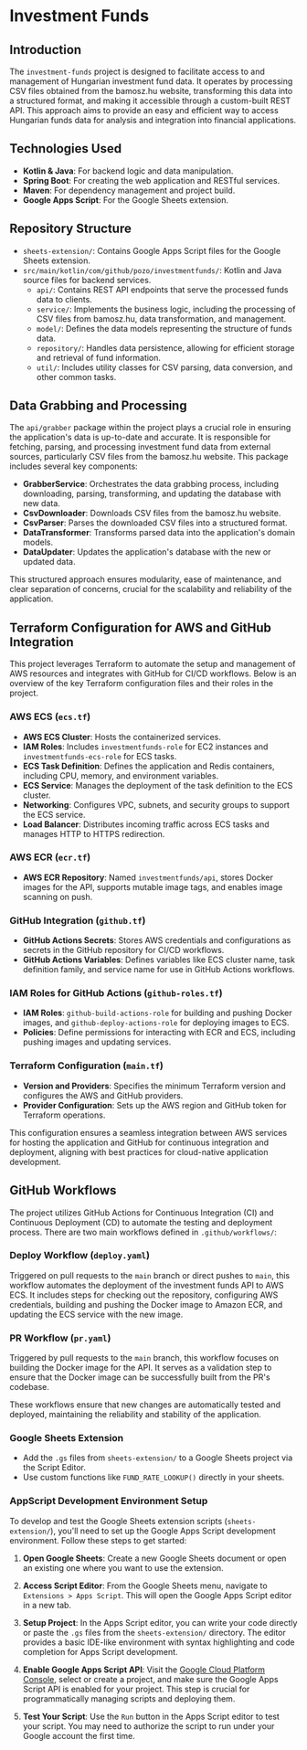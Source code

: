 # Investment Funds

## Introduction
The `investment-funds` project is designed to facilitate access to and management of Hungarian investment fund data. It operates by processing CSV files obtained from the bamosz.hu website, transforming this data into a structured format, and making it accessible through a custom-built REST API. This approach aims to provide an easy and efficient way to access Hungarian funds data for analysis and integration into financial applications.

## Technologies Used
- **Kotlin & Java**: For backend logic and data manipulation.
- **Spring Boot**: For creating the web application and RESTful services.
- **Maven**: For dependency management and project build.
- **Google Apps Script**: For the Google Sheets extension.

## Repository Structure
- `sheets-extension/`: Contains Google Apps Script files for the Google Sheets extension.
- `src/main/kotlin/com/github/pozo/investmentfunds/`: Kotlin and Java source files for backend services.
  - `api/`: Contains REST API endpoints that serve the processed funds data to clients.
  - `service/`: Implements the business logic, including the processing of CSV files from bamosz.hu, data transformation, and management.
  - `model/`: Defines the data models representing the structure of funds data.
  - `repository/`: Handles data persistence, allowing for efficient storage and retrieval of fund information.
  - `util/`: Includes utility classes for CSV parsing, data conversion, and other common tasks.

## Data Grabbing and Processing
The `api/grabber` package within the project plays a crucial role in ensuring the application's data is up-to-date and accurate. It is responsible for fetching, parsing, and processing investment fund data from external sources, particularly CSV files from the bamosz.hu website. This package includes several key components:

- **GrabberService**: Orchestrates the data grabbing process, including downloading, parsing, transforming, and updating the database with new data.
- **CsvDownloader**: Downloads CSV files from the bamosz.hu website.
- **CsvParser**: Parses the downloaded CSV files into a structured format.
- **DataTransformer**: Transforms parsed data into the application's domain models.
- **DataUpdater**: Updates the application's database with the new or updated data.

This structured approach ensures modularity, ease of maintenance, and clear separation of concerns, crucial for the scalability and reliability of the application.

## Terraform Configuration for AWS and GitHub Integration

This project leverages Terraform to automate the setup and management of AWS resources and integrates with GitHub for CI/CD workflows. Below is an overview of the key Terraform configuration files and their roles in the project.

### AWS ECS (`ecs.tf`)

- **AWS ECS Cluster**: Hosts the containerized services.
- **IAM Roles**: Includes `investmentfunds-role` for EC2 instances and `investmentfunds-ecs-role` for ECS tasks.
- **ECS Task Definition**: Defines the application and Redis containers, including CPU, memory, and environment variables.
- **ECS Service**: Manages the deployment of the task definition to the ECS cluster.
- **Networking**: Configures VPC, subnets, and security groups to support the ECS service.
- **Load Balancer**: Distributes incoming traffic across ECS tasks and manages HTTP to HTTPS redirection.

### AWS ECR (`ecr.tf`)

- **AWS ECR Repository**: Named `investmentfunds/api`, stores Docker images for the API, supports mutable image tags, and enables image scanning on push.

### GitHub Integration (`github.tf`)

- **GitHub Actions Secrets**: Stores AWS credentials and configurations as secrets in the GitHub repository for CI/CD workflows.
- **GitHub Actions Variables**: Defines variables like ECS cluster name, task definition family, and service name for use in GitHub Actions workflows.

### IAM Roles for GitHub Actions (`github-roles.tf`)

- **IAM Roles**: `github-build-actions-role` for building and pushing Docker images, and `github-deploy-actions-role` for deploying images to ECS.
- **Policies**: Define permissions for interacting with ECR and ECS, including pushing images and updating services.

### Terraform Configuration (`main.tf`)

- **Version and Providers**: Specifies the minimum Terraform version and configures the AWS and GitHub providers.
- **Provider Configuration**: Sets up the AWS region and GitHub token for Terraform operations.

This configuration ensures a seamless integration between AWS services for hosting the application and GitHub for continuous integration and deployment, aligning with best practices for cloud-native application development.

## GitHub Workflows

The project utilizes GitHub Actions for Continuous Integration (CI) and Continuous Deployment (CD) to automate the testing and deployment process. There are two main workflows defined in `.github/workflows/`:

### Deploy Workflow (`deploy.yaml`)

Triggered on pull requests to the `main` branch or direct pushes to `main`, this workflow automates the deployment of the investment funds API to AWS ECS. It includes steps for checking out the repository, configuring AWS credentials, building and pushing the Docker image to Amazon ECR, and updating the ECS service with the new image.

### PR Workflow (`pr.yaml`)

Triggered by pull requests to the `main` branch, this workflow focuses on building the Docker image for the API. It serves as a validation step to ensure that the Docker image can be successfully built from the PR's codebase.

These workflows ensure that new changes are automatically tested and deployed, maintaining the reliability and stability of the application.

### Google Sheets Extension
- Add the `.gs` files from `sheets-extension/` to a Google Sheets project via the Script Editor.
- Use custom functions like `FUND_RATE_LOOKUP()` directly in your sheets.

### AppScript Development Environment Setup
To develop and test the Google Sheets extension scripts (`sheets-extension/`), you'll need to set up the Google Apps Script development environment. Follow these steps to get started:

1. **Open Google Sheets**: Create a new Google Sheets document or open an existing one where you want to use the extension.

2. **Access Script Editor**: From the Google Sheets menu, navigate to `Extensions > Apps Script`. This will open the Google Apps Script editor in a new tab.

3. **Setup Project**: In the Apps Script editor, you can write your code directly or paste the `.gs` files from the `sheets-extension/` directory. The editor provides a basic IDE-like environment with syntax highlighting and code completion for Apps Script development.

4. **Enable Google Apps Script API**: Visit the [Google Cloud Platform Console](https://console.cloud.google.com/), select or create a project, and make sure the Google Apps Script API is enabled for your project. This step is crucial for programmatically managing scripts and deploying them.

5. **Test Your Script**: Use the `Run` button in the Apps Script editor to test your script. You may need to authorize the script to run under your Google account the first time.